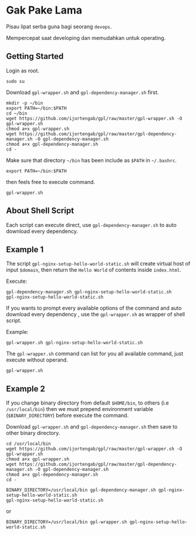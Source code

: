 # Gak Pake Lama

Pisau lipat serba guna bagi seorang `devops`.

Mempercepat saat developing dan memudahkan untuk operating.

## Getting Started

Login as root.

```
sudo su
```

Download `gpl-wrapper.sh` and `gpl-dependency-manager.sh` first.

```
mkdir -p ~/bin
export PATH=~/bin:$PATH
cd ~/bin
wget https://github.com/ijortengab/gpl/raw/master/gpl-wrapper.sh -O gpl-wrapper.sh
chmod a+x gpl-wrapper.sh
wget https://github.com/ijortengab/gpl/raw/master/gpl-dependency-manager.sh -O gpl-dependency-manager.sh
chmod a+x gpl-dependency-manager.sh
cd -
```

Make sure that directory `~/bin` has been include as `$PATH` in `~/.bashrc`.

```
export PATH=~/bin:$PATH
```

then feels free to execute command.

```
gpl-wrapper.sh
```

## About Shell Script

Each script can execute direct, use `gpl-dependency-manager.sh` to auto download every dependency.

## Example 1

The script `gpl-nginx-setup-hello-world-static.sh` will create virtual host of input `$domain`, then return the `Hello World` of contents inside `index.html`.

Execute:

```
gpl-dependency-manager.sh gpl-nginx-setup-hello-world-static.sh
gpl-nginx-setup-hello-world-static.sh
```

If you wants to prompt every available options of the command and auto download every dependency , use the `gpl-wrapper.sh` as wrapper of shell script.

Example:

```
gpl-wrapper.sh gpl-nginx-setup-hello-world-static.sh
```

The `gpl-wrapper.sh` command can list for you all available command, just execute without operand.

```
gpl-wrapper.sh
```

## Example 2

If you change binary directory from default `$HOME/bin`, to others (i.e `/usr/local/bin`) then we must prepend environment variable (`$BINARY_DIRECTORY`) before execute the command.

Download `gpl-wrapper.sh` and `gpl-dependency-manager.sh` then save to other binary directory.

```
cd /usr/local/bin
wget https://github.com/ijortengab/gpl/raw/master/gpl-wrapper.sh -O gpl-wrapper.sh
chmod a+x gpl-wrapper.sh
wget https://github.com/ijortengab/gpl/raw/master/gpl-dependency-manager.sh -O gpl-dependency-manager.sh
chmod a+x gpl-dependency-manager.sh
cd -
```

```
BINARY_DIRECTORY=/usr/local/bin gpl-dependency-manager.sh gpl-nginx-setup-hello-world-static.sh
gpl-nginx-setup-hello-world-static.sh
```

or

```
BINARY_DIRECTORY=/usr/local/bin gpl-wrapper.sh gpl-nginx-setup-hello-world-static.sh
```
